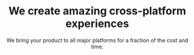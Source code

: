 ---
templateKey: index-page
title: We create amazing cross-platform experiences
subtitle: We bring your product to all major platforms for a fraction of the cost and time.
header_image: /img/codebase_logo.png
meta_title: Home | Codebase Studio - Cross-platform mobile and web development agency
meta_description: >-
  Cum sociis natoque penatibus et magnis dis parturient montes, nascetur
  ridiculus mus. Aenean eu leo quam. Pellentesque ornare sem lacinia quam
  venenatis vestibulum. Sed posuere consectetur est at lobortis. Cras mattis
  consectetur purus sit amet fermentum.

section1:
   heading: We help non-technical founders build technical things
   description: >-
    We are a cross-platform development agency that wants to grow your idea into a huge success.
   image: /img/placeholder360.png

section2:
  heading:
    heading: How we can help you
    subheading: What We Do
  blurbs:
    - image: /img/hero_icon_1.svg
      heading: Prototyping
      text: >
       Creating a minimum viable product that you can test with real people
    - image: /img/hero_icon_2.svg
      heading: Full-scale Launch
      text: >
       We will work with you to design, develop & launch your new product
    - image: /img/hero_icon_3.svg
      heading: Continual Support
      text: >
       Ensuring a great user experience & developing features your users want

section3:
  heading:
    image: /img/placeholder360.png
    subheading: How are we different?  
    heading: Develop Once, Deploy Everywhere
    description: >
        We exclusively use Flutter, Google’s cross-platform technology that is able to target all major platforms. There are huge benifits in developing with Flutter.
  blurbs: 
    - title: Native Performance
      text: >
        Flutter compiles down to bytecode, which allows it to run at 60 & 120 FPS, exactly like a native app
    - title: Supports all Major Platforms
      text: >
        Flutter allows one codebase to generate an Andriod, IOS and web app with future support for outputting a desktop and IoT devices
    - title: Built in Record Time
      text: >
        Not only do we only have to develop one codebase for all platforms, Flutter
    
section4:
  subheading: How much will my project cost?
  heading: Download the Cost Calculator
  image: /img/placeholder394x707.png
  description: >
    Not only will you be able to test out performance a Flutter app is, but you will be able to compare our development costs to native development.
 
section5:
  subheading: Let's chat!
  heading: Want to talk about your project?
  description: >
   Our goal is to help you take your idea from concept to creation. Let’s chat and see how we can bring you value.

---